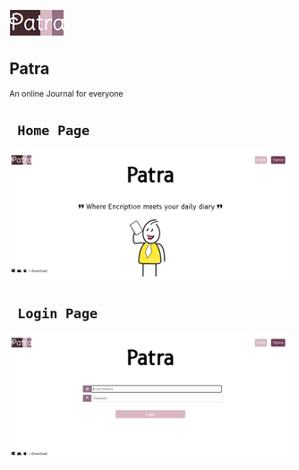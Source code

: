 <img src="screenshots/patra_logo.PNG"><br/>
# Patra
 An online Journal for everyone
 
# ` Home Page`
<img src="screenshots/patra_homepage.png"><br/>


# ` Login Page`
<img src="screenshots/patra_loginpage.png"><br/>
